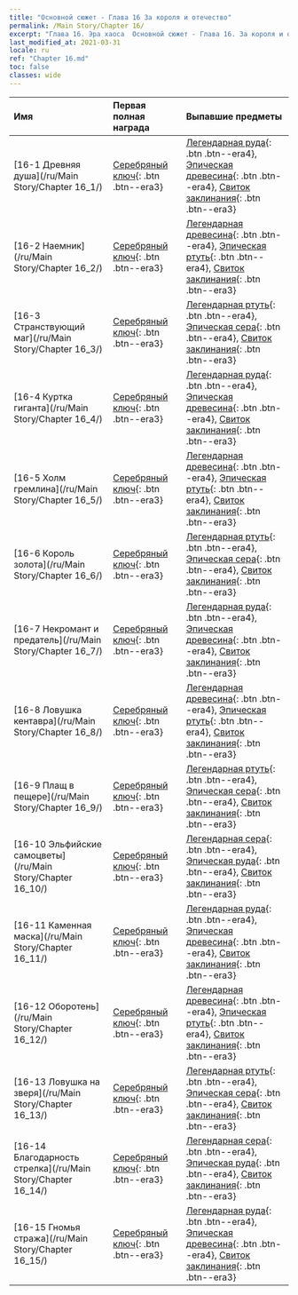 ```yaml
---
title: "Основной сюжет - Глава 16 За короля и отечество"
permalink: /Main Story/Chapter 16/
excerpt: "Глава 16. Эра хаоса  Основной сюжет - Глава 16. За короля и отечество"
last_modified_at: 2021-03-31
locale: ru
ref: "Chapter 16.md"
toc: false
classes: wide
---
```


  | Имя |  Первая полная награда | Выпавшие предметы |
  |:------------|:------------|:------------| 
  | [16-1 Древняя душа](/ru/Main Story/Chapter 16_1/) | [Серебряный ключ](/ru/Items/con_693/){: .btn .btn--era3} | [Легендарная руда](/ru/Items/mat_54/){: .btn .btn--era4}, [Эпическая древесина](/ru/Items/mat_48/){: .btn .btn--era4}, [Свиток заклинания](/ru/Items/con_694/){: .btn .btn--era3} |
  | [16-2 Наемник](/ru/Main Story/Chapter 16_2/) | [Серебряный ключ](/ru/Items/con_693/){: .btn .btn--era3} | [Легендарная древесина](/ru/Items/mat_55/){: .btn .btn--era4}, [Эпическая ртуть](/ru/Items/mat_49/){: .btn .btn--era4}, [Свиток заклинания](/ru/Items/con_694/){: .btn .btn--era3} |
  | [16-3 Странствующий маг](/ru/Main Story/Chapter 16_3/) | [Серебряный ключ](/ru/Items/con_693/){: .btn .btn--era3} | [Легендарная ртуть](/ru/Items/mat_56/){: .btn .btn--era4}, [Эпическая сера](/ru/Items/mat_50/){: .btn .btn--era4}, [Свиток заклинания](/ru/Items/con_694/){: .btn .btn--era3} |
  | [16-4 Куртка гиганта](/ru/Main Story/Chapter 16_4/) | [Серебряный ключ](/ru/Items/con_693/){: .btn .btn--era3} | [Легендарная руда](/ru/Items/mat_54/){: .btn .btn--era4}, [Эпическая древесина](/ru/Items/mat_48/){: .btn .btn--era4}, [Свиток заклинания](/ru/Items/con_694/){: .btn .btn--era3} |
  | [16-5 Холм гремлина](/ru/Main Story/Chapter 16_5/) | [Серебряный ключ](/ru/Items/con_693/){: .btn .btn--era3} | [Легендарная древесина](/ru/Items/mat_55/){: .btn .btn--era4}, [Эпическая ртуть](/ru/Items/mat_49/){: .btn .btn--era4}, [Свиток заклинания](/ru/Items/con_694/){: .btn .btn--era3} |
  | [16-6 Король золота](/ru/Main Story/Chapter 16_6/) | [Серебряный ключ](/ru/Items/con_693/){: .btn .btn--era3} | [Легендарная ртуть](/ru/Items/mat_56/){: .btn .btn--era4}, [Эпическая сера](/ru/Items/mat_50/){: .btn .btn--era4}, [Свиток заклинания](/ru/Items/con_694/){: .btn .btn--era3} |
  | [16-7 Некромант и предатель](/ru/Main Story/Chapter 16_7/) | [Серебряный ключ](/ru/Items/con_693/){: .btn .btn--era3} | [Легендарная руда](/ru/Items/mat_54/){: .btn .btn--era4}, [Эпическая древесина](/ru/Items/mat_48/){: .btn .btn--era4}, [Свиток заклинания](/ru/Items/con_694/){: .btn .btn--era3} |
  | [16-8 Ловушка кентавра](/ru/Main Story/Chapter 16_8/) | [Серебряный ключ](/ru/Items/con_693/){: .btn .btn--era3} | [Легендарная древесина](/ru/Items/mat_55/){: .btn .btn--era4}, [Эпическая ртуть](/ru/Items/mat_49/){: .btn .btn--era4}, [Свиток заклинания](/ru/Items/con_694/){: .btn .btn--era3} |
  | [16-9 Плащ в пещере](/ru/Main Story/Chapter 16_9/) | [Серебряный ключ](/ru/Items/con_693/){: .btn .btn--era3} | [Легендарная ртуть](/ru/Items/mat_56/){: .btn .btn--era4}, [Эпическая сера](/ru/Items/mat_50/){: .btn .btn--era4}, [Свиток заклинания](/ru/Items/con_694/){: .btn .btn--era3} |
  | [16-10 Эльфийские самоцветы](/ru/Main Story/Chapter 16_10/) | [Серебряный ключ](/ru/Items/con_693/){: .btn .btn--era3} | [Легендарная сера](/ru/Items/mat_57/){: .btn .btn--era4}, [Эпическая руда](/ru/Items/mat_47/){: .btn .btn--era4}, [Свиток заклинания](/ru/Items/con_694/){: .btn .btn--era3} |
  | [16-11 Каменная маска](/ru/Main Story/Chapter 16_11/) | [Серебряный ключ](/ru/Items/con_693/){: .btn .btn--era3} | [Легендарная руда](/ru/Items/mat_54/){: .btn .btn--era4}, [Эпическая древесина](/ru/Items/mat_48/){: .btn .btn--era4}, [Свиток заклинания](/ru/Items/con_694/){: .btn .btn--era3} |
  | [16-12 Оборотень](/ru/Main Story/Chapter 16_12/) | [Серебряный ключ](/ru/Items/con_693/){: .btn .btn--era3} | [Легендарная древесина](/ru/Items/mat_55/){: .btn .btn--era4}, [Эпическая ртуть](/ru/Items/mat_49/){: .btn .btn--era4}, [Свиток заклинания](/ru/Items/con_694/){: .btn .btn--era3} |
  | [16-13 Ловушка на зверя](/ru/Main Story/Chapter 16_13/) | [Серебряный ключ](/ru/Items/con_693/){: .btn .btn--era3} | [Легендарная ртуть](/ru/Items/mat_56/){: .btn .btn--era4}, [Эпическая сера](/ru/Items/mat_50/){: .btn .btn--era4}, [Свиток заклинания](/ru/Items/con_694/){: .btn .btn--era3} |
  | [16-14 Благодарность стрелка](/ru/Main Story/Chapter 16_14/) | [Серебряный ключ](/ru/Items/con_693/){: .btn .btn--era3} | [Легендарная сера](/ru/Items/mat_57/){: .btn .btn--era4}, [Эпическая руда](/ru/Items/mat_47/){: .btn .btn--era4}, [Свиток заклинания](/ru/Items/con_694/){: .btn .btn--era3} |
  | [16-15 Гномья стража](/ru/Main Story/Chapter 16_15/) | [Серебряный ключ](/ru/Items/con_693/){: .btn .btn--era3} | [Легендарная руда](/ru/Items/mat_54/){: .btn .btn--era4}, [Эпическая древесина](/ru/Items/mat_48/){: .btn .btn--era4}, [Свиток заклинания](/ru/Items/con_694/){: .btn .btn--era3} |
